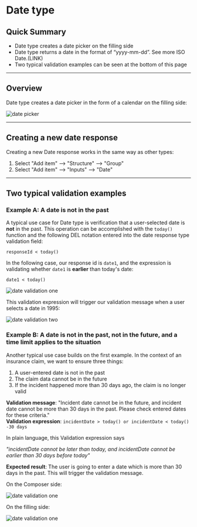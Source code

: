 # Date type

## Quick Summary

* Date type creates a date picker on the filling side
* Date type returns a date in the format of “yyyy-mm-dd”. See more ISO Date.(LINK)
* Two typical validation examples can be seen at the bottom of this page

---

## Overview

Date type creates a date picker in the form of a calendar on the filling side:

![date picker](types/date-picker.png)

---

## Creating a new date response 


Creating a new Date response works in the same way as other types:

1. Select "Add item" --> "Structure" --> "Group"
2. Select "Add item" --> "Inputs" --> "Date"

---

## Two typical validation examples

### Example A: A date is not in the past

A typical use case for Date type is verification that a user-selected date is **not** in the past. This operation can be accomplished with the `today()` function and the following DEL notation entered into the date response type validation field:

`responseId < today()`

In the following case, our response id is `date1`, and the expression is validating whether `date1` is **earlier** than today's date:

`date1 < today()`

![date validation one](types/date-in-past1.png)

This validation expression will trigger our validation message when a user selects a date in 1995:

![date validation two](types/date-in-past2.png)


### Example B: A date is not in the past, not in the future, and a time limit applies to the situation

Another typical use case builds on the first example. In the context of an insurance claim, we want to ensure three things:

1. A user-entered date is not in the past
2. The claim data cannot be in the future
3. If the incident happened more than 30 days ago, the claim is no longer valid


**Validation message**: "Incident date cannot be in the future, and incident date cannot be more than 30 days in the past. Please check entered dates for these criteria."  
**Validation expression**: `incidentDate > today() or incidentDate < today() -30 days`

In plain language, this Validation expression says   

_"incidentDate cannot be later than today, and incidentDate cannot be earlier than 30 days before today"_

**Expected result**: The user is going to enter a date which is more than 30 days in the past. This will trigger the validation message. 


On the Composer side:

![date validation one](types/date-validation1.png)


On the filling side: 

![date validation one](types/date-validation2.png)
